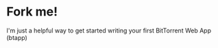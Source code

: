Fork me! 
========

I'm just a helpful way to get started writing your first BitTorrent Web App (btapp)